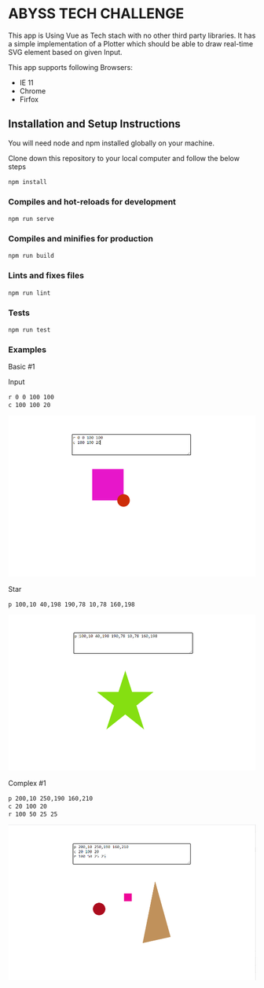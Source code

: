 # ABYSS TECH CHALLENGE

This app is Using Vue as Tech stach with no other third party libraries. It has a simple implementation of a Plotter which should be able to draw real-time SVG element based on given Input. 

This app supports following Browsers:

* IE 11
* Chrome
* Firfox

## Installation and Setup Instructions

You will need node and npm installed globally on your machine.

Clone down this repository to your local computer and follow the below steps

```
npm install
```

### Compiles and hot-reloads for development
```
npm run serve
```

### Compiles and minifies for production
```
npm run build
```

### Lints and fixes files
```
npm run lint
```
### Tests
```
npm run test
```

### Examples 
 
Basic #1 
 
Input 
```
r 0 0 100 100
c 100 100 20
```

![alt text](https://github.com/sankarms15/abyss-tech-challenge/blob/master/src/assets/Simple-example.PNG)

Star

```
p 100,10 40,198 190,78 10,78 160,198
```
![alt text](https://github.com/sankarms15/abyss-tech-challenge/blob/master/src/assets/star.PNG)

Complex #1

```
p 200,10 250,190 160,210
c 20 100 20
r 100 50 25 25 
```
![alt text](https://github.com/sankarms15/abyss-tech-challenge/blob/master/src/assets/Complex-example.PNG)
